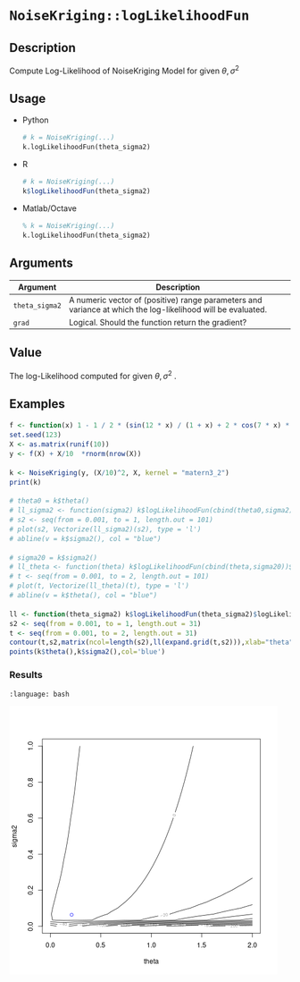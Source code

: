 # `NoiseKriging::logLikelihoodFun`


## Description

Compute Log-Likelihood of NoiseKriging Model for given $\theta,\sigma^2$



## Usage

* Python
    ```python
    # k = NoiseKriging(...)
    k.logLikelihoodFun(theta_sigma2)
    ```
* R
    ```r
    # k = NoiseKriging(...)
    k$logLikelihoodFun(theta_sigma2)
    ```
* Matlab/Octave
    ```octave
    % k = NoiseKriging(...)
    k.logLikelihoodFun(theta_sigma2)
    ```


## Arguments

Argument      |Description
------------- |----------------
`theta_sigma2`     |     A numeric vector of (positive) range parameters and variance at which the log-likelihood will be evaluated.
`grad`     |     Logical. Should the function return the gradient?


## Value

The log-Likelihood computed for given
  $\theta,\sigma^2$ .


## Examples

```r
f <- function(x) 1 - 1 / 2 * (sin(12 * x) / (1 + x) + 2 * cos(7 * x) * x^5 + 0.7)
set.seed(123)
X <- as.matrix(runif(10))
y <- f(X) + X/10  *rnorm(nrow(X))

k <- NoiseKriging(y, (X/10)^2, X, kernel = "matern3_2")
print(k)

# theta0 = k$theta()
# ll_sigma2 <- function(sigma2) k$logLikelihoodFun(cbind(theta0,sigma2))$logLikelihood
# s2 <- seq(from = 0.001, to = 1, length.out = 101)
# plot(s2, Vectorize(ll_sigma2)(s2), type = 'l')
# abline(v = k$sigma2(), col = "blue")

# sigma20 = k$sigma2()
# ll_theta <- function(theta) k$logLikelihoodFun(cbind(theta,sigma20))$logLikelihood
# t <- seq(from = 0.001, to = 2, length.out = 101)
# plot(t, Vectorize(ll_theta)(t), type = 'l')
# abline(v = k$theta(), col = "blue")

ll <- function(theta_sigma2) k$logLikelihoodFun(theta_sigma2)$logLikelihood
s2 <- seq(from = 0.001, to = 1, length.out = 31)
t <- seq(from = 0.001, to = 2, length.out = 31)
contour(t,s2,matrix(ncol=length(s2),ll(expand.grid(t,s2))),xlab="theta",ylab="sigma2")
points(k$theta(),k$sigma2(),col='blue')
```

### Results
```{literalinclude} ../functions/examples/logLikelihoodFun.NoiseKriging.md.Rout
:language: bash
```
![](../functions/examples/logLikelihoodFun.NoiseKriging.md.png)
